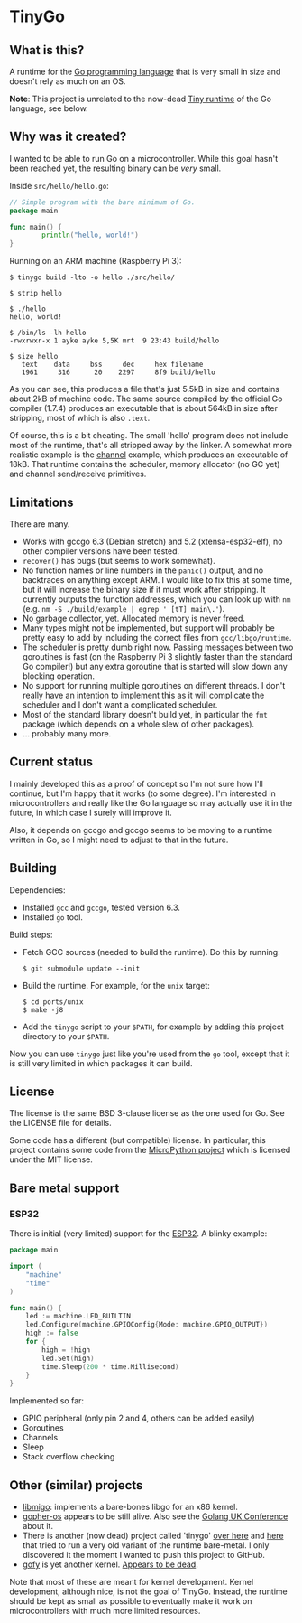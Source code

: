 # TinyGo

## What is this?

A runtime for the [Go programming language](https://golang.org/) that is very
small in size and doesn't rely as much on an OS.

**Note**: This project is unrelated to the now-dead [Tiny
runtime](https://code.google.com/archive/p/tinygo/) of the Go language, see
below.

## Why was it created?

I wanted to be able to run Go on a microcontroller. While this goal hasn't been
reached yet, the resulting binary can be _very_ small.

Inside `src/hello/hello.go`:

```go
// Simple program with the bare minimum of Go.
package main

func main() {
        println("hello, world!")
}
```

Running on an ARM machine (Raspberry Pi 3):

```
$ tinygo build -lto -o hello ./src/hello/

$ strip hello

$ ./hello
hello, world!

$ /bin/ls -lh hello
-rwxrwxr-x 1 ayke ayke 5,5K mrt  9 23:43 build/hello

$ size hello
   text    data     bss     dec     hex filename
   1961     316      20    2297     8f9 build/hello
```

As you can see, this produces a file that's just 5.5kB in size and contains
about 2kB of machine code. The same source compiled by the official Go compiler
(1.7.4) produces an executable that is about 564kB in size after stripping, most
of which is also `.text`.

Of course, this is a bit cheating. The small 'hello' program does not include
most of the runtime, that's all stripped away by the linker. A somewhat more
realistic example is the
[channel](https://github.com/aykevl/tinygo/blob/master/src/channel/channel.go)
example, which produces an executable of 18kB. That runtime contains the
scheduler, memory allocator (no GC yet) and channel send/receive primitives.

## Limitations

There are many.

  * Works with gccgo 6.3 (Debian stretch) and 5.2 (xtensa-esp32-elf), no other
    compiler versions have been tested.
  * `recover()` has bugs (but seems to work somewhat).
  * No function names or line numbers in the `panic()` output, and no backtraces
    on anything except ARM. I would like to fix this at some time, but it will
    increase the binary size if it must work after stripping. It currently
    outputs the function addresses, which you can look up with `nm` (e.g. `nm -S
    ./build/example | egrep ' [tT] main\.'`).
  * No garbage collector, yet. Allocated memory is never freed.
  * Many types might not be implemented, but support will probably be pretty
    easy to add by including the correct files from `gcc/libgo/runtime`.
  * The scheduler is pretty dumb right now. Passing messages between two
    goroutines is fast (on the Raspberry Pi 3 slightly faster than the standard
    Go compiler!) but any extra goroutine that is started will slow down any
    blocking operation.
  * No support for running multiple goroutines on different threads. I don't
    really have an intention to implement this as it will complicate the
    scheduler and I don't want a complicated scheduler.
  * Most of the standard library doesn't build yet, in particular the `fmt`
    package (which depends on a whole slew of other packages).
  * ... probably many more.

## Current status

I mainly developed this as a proof of concept so I'm not sure how I'll continue,
but I'm happy that it works (to some degree). I'm interested in microcontrollers
and really like the Go language so may actually use it in the future, in which
case I surely will improve it.

Also, it depends on gccgo and gccgo seems to be moving to a runtime written in
Go, so I might need to adjust to that in the future.

## Building

Dependencies:

  * Installed `gcc` and `gccgo`, tested version 6.3.
  * Installed `go` tool.

Build steps:

  * Fetch GCC sources (needed to build the runtime). Do this by running:

        $ git submodule update --init

  * Build the runtime. For example, for the `unix` target:

        $ cd ports/unix
        $ make -j8

  * Add the `tinygo` script to your `$PATH`, for example by adding this project
    directory to your `$PATH`.

Now you can use `tinygo` just like you're used from the `go` tool, except that
it is still very limited in which packages it can build.

## License

The license is the same BSD 3-clause license as the one used for Go. See the
LICENSE file for details.

Some code has a different (but compatible) license. In particular, this project
contains some code from the [MicroPython
project](https://github.com/micropython/micropython) which is licensed under the
MIT license.

## Bare metal support

### ESP32

There is initial (very limited) support for the
[ESP32](https://en.wikipedia.org/wiki/ESP32). A blinky example:

```go
package main

import (
    "machine"
    "time"
)

func main() {
    led := machine.LED_BUILTIN
    led.Configure(machine.GPIOConfig{Mode: machine.GPIO_OUTPUT})
    high := false
    for {
        high = !high
        led.Set(high)
        time.Sleep(200 * time.Millisecond)
    }
}
```

Implemented so far:

  * GPIO peripheral (only pin 2 and 4, others can be added easily)
  * Goroutines
  * Channels
  * Sleep
  * Stack overflow checking

## Other (similar) projects

  * [libmigo](https://github.com/nutterts/libmigo): implements a bare-bones
    libgo for an x86 kernel.
  * [gopher-os](https://github.com/achilleasa/gopher-os]) appears to be still
    alive. Also see the
    [Golang UK Conference](https://www.youtube.com/watch?v=8T3VxGrrJwc) about it.
  * There is another (now dead) project called 'tinygo'
    [over here](https://code.google.com/archive/p/tinygo/) and
    [here](https://github.com/jackmanlabs/tinygo) that tried to run a very old
    variant of the runtime bare-metal. I only discovered it the moment I wanted
    to push this project to GitHub.
  * [gofy](http://gofy.cat-v.org/) is yet another kernel.
    [Appears to be dead](https://groups.google.com/forum/#!topic/gofy/nVB1IHkc5Lg).

Note that most of these are meant for kernel development. Kernel development,
although nice, is not the goal of TinyGo. Instead, the runtime should be kept as
small as possible to eventually make it work on microcontrollers with much more
limited resources.
